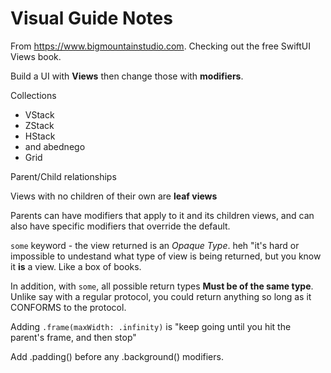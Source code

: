 # Visual Guide Notes

From https://www.bigmountainstudio.com. Checking out the free SwiftUI Views book.

Build a UI with **Views** then change those with **modifiers**.

Collections
  - VStack
  - ZStack
  - HStack
  - and abednego
  - Grid

Parent/Child relationships

Views with no children of their own are **leaf views**

Parents can have modifiers that apply to it and its children views, and can also
have specific modifiers that override the default.

`some` keyword - the view returned is an _Opaque Type_.  heh "it's hard or impossible
to undestand what type of view is being returned, but you know it **is** a view.
Like a box of books.

In addition, with `some`, all possible return types **Must be of the same type**.  Unlike
say with a regular protocol, you could return anything so long as it CONFORMS to the protocol.

Adding `.frame(maxWidth: .infinity)` is "keep going until you hit the parent's
frame, and then stop"

Add .padding() before any .background() modifiers.


